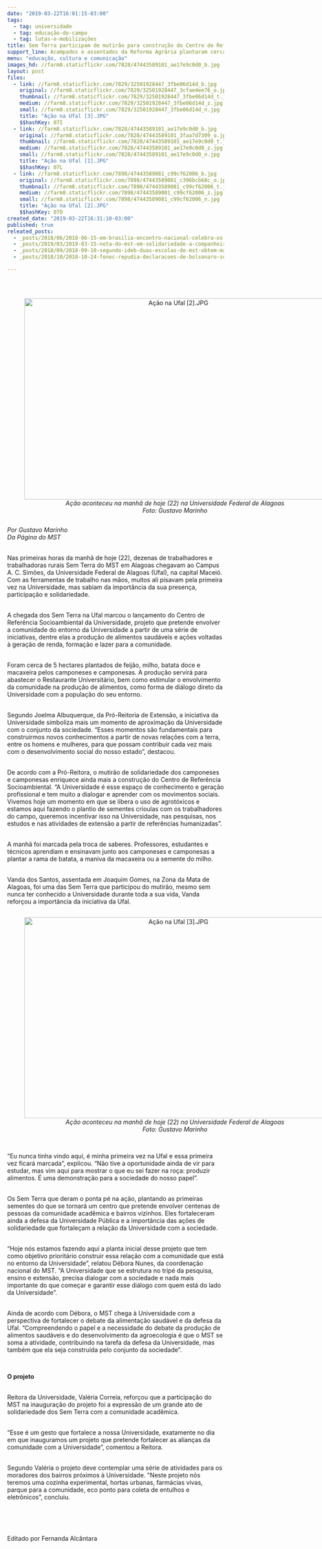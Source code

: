 ```yaml
---
date: "2019-03-22T16:01:15-03:00"
tags:
  - tag: universidade
  - tag: educação-do-campo
  - tag: lutas-e-mobilizações
title: Sem Terra participam de mutirão para construção do Centro de Referência Socioambiental na Ufal
support_line: Acampados e assentados da Reforma Agrária plantaram cerca de 5 hectares de sementes crioulas de diversas culturas na Universidade
menu: "educação, cultura e comunicação"
images_hd: //farm8.staticflickr.com/7828/47443589101_ae17e9c0d0_b.jpg
layout: post
files:
  - link: //farm8.staticflickr.com/7829/32501928447_3fbe06d14d_b.jpg
    original: //farm8.staticflickr.com/7829/32501928447_3cfae4ee76_o.jpg
    thumbnail: //farm8.staticflickr.com/7829/32501928447_3fbe06d14d_t.jpg
    medium: //farm8.staticflickr.com/7829/32501928447_3fbe06d14d_z.jpg
    small: //farm8.staticflickr.com/7829/32501928447_3fbe06d14d_n.jpg
    title: "Ação na Ufal [3].JPG"
    $$hashKey: 07I
  - link: //farm8.staticflickr.com/7828/47443589101_ae17e9c0d0_b.jpg
    original: //farm8.staticflickr.com/7828/47443589101_3faa7d7309_o.jpg
    thumbnail: //farm8.staticflickr.com/7828/47443589101_ae17e9c0d0_t.jpg
    medium: //farm8.staticflickr.com/7828/47443589101_ae17e9c0d0_z.jpg
    small: //farm8.staticflickr.com/7828/47443589101_ae17e9c0d0_n.jpg
    title: "Ação na Ufal [1].JPG"
    $$hashKey: 07L
  - link: //farm8.staticflickr.com/7898/47443589081_c99cf62006_b.jpg
    original: //farm8.staticflickr.com/7898/47443589081_c396bcb68c_o.jpg
    thumbnail: //farm8.staticflickr.com/7898/47443589081_c99cf62006_t.jpg
    medium: //farm8.staticflickr.com/7898/47443589081_c99cf62006_z.jpg
    small: //farm8.staticflickr.com/7898/47443589081_c99cf62006_n.jpg
    title: "Ação na Ufal [2].JPG"
    $$hashKey: 07O
created_date: "2019-03-22T16:31:10-03:00"
published: true
releated_posts:
  - _posts/2018/06/2018-06-15-em-brasilia-encontro-nacional-celebra-os-20-anos-do-pronera.md
  - _posts/2019/03/2019-03-15-nota-do-mst-em-solidariedade-a-companheira-valeria-reitora-da-ufal-e-sua-gestao.md
  - _posts/2018/09/2018-09-10-segundo-ideb-duas-escolas-do-mst-obtem-maiores-indices-na-educacao-basica.md
  - _posts/2018/10/2018-10-24-fonec-repudia-declaracoes-de-bolsonaro-sobre-a-educacao-do-campo.md

---
```

<p>&nbsp;</p>

<div style="text-align:center">
<figure class="image" style="display:inline-block"><img alt="Ação na Ufal [2].JPG" height="467" src="//farm8.staticflickr.com/7898/47443589081_c99cf62006_b.jpg" width="700" />
<figcaption><em>A&ccedil;&atilde;o aconteceu na manh&atilde; de hoje (22) na Universidade Federal de Alagoas<br />
Foto: Gustavo Marinho</em></figcaption>
</figure>
</div>

<p><em>Por Gustavo Marinho<br />
Da P&aacute;gina do MST</em><br />
&nbsp;</p>

<p>Nas primeiras horas da manh&atilde; de hoje (22), dezenas de trabalhadores e trabalhadoras rurais Sem Terra do MST em Alagoas chegavam ao Campus A. C. Sim&otilde;es, da Universidade Federal de Alagoas (Ufal), na capital Macei&oacute;. Com as ferramentas de trabalho nas m&atilde;os, muitos ali pisavam pela primeira vez na Universidade, mas sabiam da import&acirc;ncia da sua presen&ccedil;a, participa&ccedil;&atilde;o e solidariedade.</p>

<p><br />
A chegada dos Sem Terra na Ufal marcou o lan&ccedil;amento do Centro de Refer&ecirc;ncia Socioambiental da Universidade, projeto que pretende envolver a comunidade do entorno da Universidade a partir de uma s&eacute;rie de iniciativas, dentre elas a produ&ccedil;&atilde;o de alimentos saud&aacute;veis e a&ccedil;&otilde;es voltadas &agrave; gera&ccedil;&atilde;o de renda, forma&ccedil;&atilde;o e lazer para a comunidade.</p>

<p><br />
Foram cerca de 5 hectares plantados de feij&atilde;o, milho, batata doce e macaxeira pelos camponeses e camponesas. A produ&ccedil;&atilde;o servir&aacute; para abastecer o Restaurante Universit&aacute;rio, bem como estimular o envolvimento da comunidade na produ&ccedil;&atilde;o de alimentos, como forma de di&aacute;logo direto da Universidade com a popula&ccedil;&atilde;o do seu entorno.</p>

<p><br />
Segundo Joelma Albuquerque, da Pr&oacute;-Reitoria de Extens&atilde;o, a iniciativa da Universidade simboliza mais um momento de aproxima&ccedil;&atilde;o da Universidade com o conjunto da sociedade. &ldquo;Esses momentos s&atilde;o fundamentais para construirmos novos conhecimentos a partir de novas rela&ccedil;&otilde;es com a terra, entre os homens e mulheres, para que possam contribuir cada vez mais com o desenvolvimento social do nosso estado&rdquo;, destacou.</p>

<p><br />
De acordo com a Pr&oacute;-Reitora, o mutir&atilde;o de solidariedade dos camponeses e camponesas enriquece ainda mais a constru&ccedil;&atilde;o do Centro de Refer&ecirc;ncia Socioambiental. &ldquo;A Universidade &eacute; esse espa&ccedil;o de conhecimento e gera&ccedil;&atilde;o profissional e tem muito a dialogar e aprender com os movimentos sociais. Vivemos hoje um momento em que se libera o uso de agrot&oacute;xicos e estamos aqui fazendo o plantio de sementes crioulas com os trabalhadores do campo, queremos incentivar isso na Universidade, nas pesquisas, nos estudos e nas atividades de extens&atilde;o a partir de refer&ecirc;ncias humanizadas&rdquo;.</p>

<p><br />
A manh&atilde; foi marcada pela troca de saberes. Professores, estudantes e t&eacute;cnicos aprendiam e ensinavam junto aos camponeses e camponesas a plantar a rama de batata, a maniva da macaxeira ou a semente do milho.</p>

<p><br />
Vanda dos Santos, assentada em Joaquim Gomes, na Zona da Mata de Alagoas, foi uma das Sem Terra que participou do mutir&atilde;o, mesmo sem nunca ter conhecido a Universidade durante toda a sua vida, Vanda refor&ccedil;ou a import&acirc;ncia da iniciativa da Ufal.</p>

<div style="text-align:center">
<figure class="image" style="display:inline-block"><img alt="Ação na Ufal [3].JPG" height="467" src="//farm8.staticflickr.com/7829/32501928447_3fbe06d14d_b.jpg" width="700" />
<figcaption><em>A&ccedil;&atilde;o aconteceu na manh&atilde; de hoje (22) na Universidade Federal de Alagoas<br />
Foto: Gustavo Marinho</em></figcaption>
</figure>
</div>

<p><br />
&ldquo;Eu nunca tinha vindo aqui, &eacute; minha primeira vez na Ufal e essa primeira vez ficar&aacute; marcada&rdquo;, explicou. &ldquo;N&atilde;o tive a oportunidade ainda de vir para estudar, mas vim aqui para mostrar o que eu sei fazer na ro&ccedil;a: produzir alimentos. &Eacute; uma demonstra&ccedil;&atilde;o para a sociedade do nosso papel&rdquo;.</p>

<p><br />
Os Sem Terra que deram o ponta p&eacute; na a&ccedil;&atilde;o, plantando as primeiras sementes do que se tornar&aacute; um centro que pretende envolver centenas de pessoas da comunidade acad&ecirc;mica e bairros vizinhos. Eles fortaleceram ainda a defesa da Universidade P&uacute;blica e a import&acirc;ncia das a&ccedil;&otilde;es de solidariedade que fortale&ccedil;am a rela&ccedil;&atilde;o da Universidade com a sociedade.</p>

<p><br />
&ldquo;Hoje n&oacute;s estamos fazendo aqui a planta inicial desse projeto que tem como objetivo priorit&aacute;rio construir essa rela&ccedil;&atilde;o com a comunidade que est&aacute; no entorno da Universidade&rdquo;, relatou D&eacute;bora Nunes, da coordena&ccedil;&atilde;o nacional do MST. &ldquo;A Universidade que se estrutura no trip&eacute; da pesquisa, ensino e extens&atilde;o, precisa dialogar com a sociedade e nada mais importante do que come&ccedil;ar e garantir esse di&aacute;logo com quem est&aacute; do lado da Universidade&rdquo;.</p>

<p><br />
Ainda de acordo com D&eacute;bora, o MST chega &agrave; Universidade com a perspectiva de fortalecer o debate da alimenta&ccedil;&atilde;o saud&aacute;vel e da defesa da Ufal. &ldquo;Compreendendo o papel e a necessidade do debate da produ&ccedil;&atilde;o de alimentos saud&aacute;veis e do desenvolvimento da agroecologia &eacute; que o MST se soma a atividade, contribuindo na tarefa da defesa da Universidade, mas tamb&eacute;m que ela seja constru&iacute;da pelo conjunto da sociedade&rdquo;.</p>

<p>&nbsp;</p>

<p><strong>O projeto</strong></p>

<p><br />
Reitora da Universidade, Val&eacute;ria Correia, refor&ccedil;ou que a participa&ccedil;&atilde;o do MST na inaugura&ccedil;&atilde;o do projeto foi a express&atilde;o de um grande ato de solidariedade dos Sem Terra com a comunidade acad&ecirc;mica.</p>

<p><br />
&ldquo;Esse &eacute; um gesto que fortalece a nossa Universidade, exatamente no dia em que inauguramos um projeto que pretende fortalecer as alian&ccedil;as da comunidade com a Universidade&rdquo;, comentou a Reitora.</p>

<p><br />
Segundo Val&eacute;ria o projeto deve contemplar uma s&eacute;rie de atividades para os moradores dos bairros pr&oacute;ximos &agrave; Universidade. &quot;Neste projeto n&oacute;s teremos uma cozinha experimental, hortas urbanas, farm&aacute;cias vivas, parque para a comunidade, eco ponto para coleta de entulhos e eletr&ocirc;nicos&rdquo;, concluiu.</p>

<p><br />
<br />
&nbsp;</p>

<p>Editado por Fernanda Alc&acirc;ntara</p>
